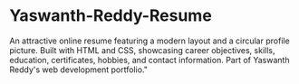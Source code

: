 # Yaswanth-Reddy-Resume
An attractive online resume featuring a modern layout and a circular profile picture. Built with HTML and CSS, showcasing career objectives, skills, education, certificates, hobbies, and contact information. Part of Yaswanth Reddy's web development portfolio."
